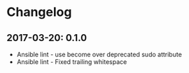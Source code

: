# Changelog

## 2017-03-20: 0.1.0

  - Ansible lint - use become over deprecated sudo attribute
  - Ansible lint - Fixed trailing whitespace 

